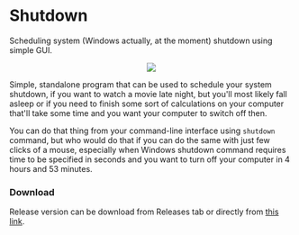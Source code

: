 # Shutdown
Scheduling system (Windows actually, at the moment) shutdown using simple GUI.

<p align="center">
<img src ="https://image.ibb.co/gdz9cy/shutdown1.png" />
</p>

Simple, standalone program that can be used to schedule your system shutdown, if you want to watch a movie late night,
but you'll most likely fall asleep or if you need to finish some sort of calculations on your computer that'll take some
time and you want your computer to switch off then.

You can do that thing from your command-line interface using `shutdown` command, but who would do that if you can do the
same with just few clicks of a mouse, especially when Windows shutdown command requires time to be specified in seconds
and you want to turn off your computer in 4 hours and 53 minutes.

### Download
Release version can be download from Releases tab or directly from [this link](https://github.com/mtszkw/shutdown/releases/download/v1.0/shutdown-gui.zip).
